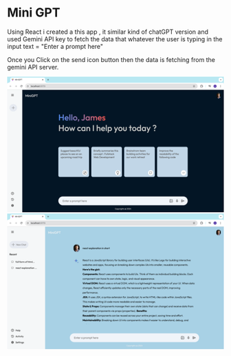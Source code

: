 # Mini GPT

Using React i created a this app , it similar kind of chatGPT version and used Gemini API key to fetch the data that whatever the user is typing in the input text = "Enter a prompt here" 

Once you Click on the send icon button then the data is fetching from the gemini API server.

![DataPage](./src/Images/mainPage.png)
![mainPage](./src/Images/datPage.png)

